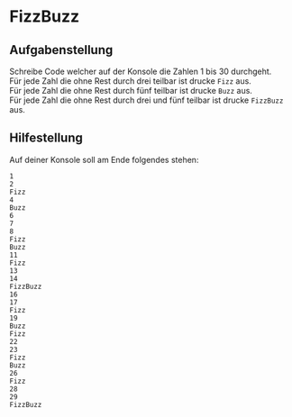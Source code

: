 # FizzBuzz

## Aufgabenstellung

Schreibe Code welcher auf der Konsole die Zahlen 1 bis 30 durchgeht.<br>
Für jede Zahl die ohne Rest durch drei teilbar ist drucke `Fizz` aus.<br>
Für jede Zahl die ohne Rest durch fünf teilbar ist drucke `Buzz` aus.<br>
Für jede Zahl die ohne Rest durch drei und fünf teilbar ist drucke `FizzBuzz` aus.

## Hilfestellung

Auf deiner Konsole soll am Ende folgendes stehen:

```
1
2
Fizz
4
Buzz
6
7
8
Fizz
Buzz
11
Fizz
13
14
FizzBuzz
16
17
Fizz
19
Buzz
Fizz
22
23
Fizz
Buzz
26
Fizz
28
29
FizzBuzz

```

